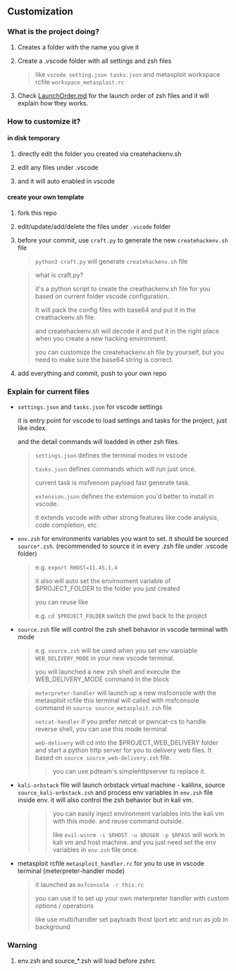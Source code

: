 ## Customization

### What is the project doing?

1. Creates a folder with the name you give it

2. Create a .vscode folder with all settings and zsh files

    > like `vscode setting.json tasks.json` and metasploit workspace rcfile `workspace_metasploit.rc`

3. Check [LaunchOrder.md](./LaunchOrder.md) for the launch order of zsh files and it will explain how they works.

### How to customize it?

#### in disk temporary

1. directly edit the folder you created via createhackenv.sh 

2. edit any files under .vscode

3. and it will auto enabled in vscode

#### create your own template

1. fork this repo

2. edit/update/add/delete the files under `.vscode` folder

3. before your commit, use `craft.py` to generate the new `createhackenv.sh` file

    > `python3 craft.py` will generate `createhackenv.sh` file

    > what is craft.py?
    >
    > it's a python script to create the creathackenv.sh file for you based on current folder vscode configuration.
    >
    > It will pack the config files with base64 and put it in the creathackenv.sh file.
    >
    > and createhackenv.sh will decode it and put it in the right place when you create a new hacking environment.
    >
    > you can customize the createhackenv.sh file by yourself, but you need to make sure the base64 string is correct.


4. add everything and commit, push to your own repo


### Explain for current files

- `settings.json` and `tasks.json` for vscode settings

    it is entry point for vscode to load settings and tasks for the project, just like index.

    and the detail commands will loadded in other zsh files.

    > `settings.json` defines the terminal modes in vscode 
    >
    > `tasks.json` defines commands which will run just once.
    >
    > current task is msfvenom payload fast generate task.
    > 
    > `extension.json` defines the extension you'd better to install in vscode.
    >
    > it extends vscode with other strong features like code analysis, code completion, etc.

- `env.zsh` for environments variables you want to set. it should be sourced `source*.zsh`. (recommended to source it in every .zsh file under .vscode folder)

    > e.g. `export RHOST=11.45.1.4`
    >
    > it also will auto set the envirnoment variable of $PROJECT_FOLDER to the folder you just created 
    > 
    > you can reuse like 
    > 
    > e.g. `cd $PROJECT_FOLDER` switch the pwd back to the project
    >

- `source.zsh` file will control the zsh shell behavior in vscode terminal with mode

    > e.g. `source.zsh` will be used when you set env varoiable `WEB_DELIVERY_MODE` in your new vscode terminal. 
    > 
    > you will launched a new zsh shell and execute the WEB_DELIVERY_MODE command in the block

    > `meterpreter-handler` will launch up a new msfconsole with the metasploit rcfile 
    > this terminal will called with msfconsole command in `source source_metasploit.zsh` file
    >
    > `netcat-handler` if you prefer netcat or pwncat-cs to handle reverse shell, you can use this mode terminal
    >
    > `web-delivery` will cd into the $PROJECT_WEB_DELIVERY folder and start a python http server for you to delivery web files. It based on `source source_web-delivery.zsh` file. 
    >   > you can use pdteam's simplehttpserver to replace it.
    >

- `kali-orbstack` file will launch orbstack virtual machine - kalilinx, source `source_kali-orbstack.zsh` and process env variables in `env.zsh` file inside env. it will also control the zsh behavior but in kali vm.

    >   > you can easily inject environment variables into the kali vm with this mode. and reuse command outside.
    >   > 
    >   > like `evil-winrm -i $RHOST -u $RUSER -p $RPASS` will work in kali vm and host machine. and you just need set the env variables in `env.zsh` file once.

- metasploit rcfile `metasploit_handler.rc` for you to use in vscode terminal (meterpreter-handler mode)

    > it launched as `msfconsole -r this.rc`
    >
    > you can use it to set up your own meterpreter handler with custom options / operations
    >
    > like use multi/handler set payloads lhost lport etc and run as job in background

### Warning

1. env.zsh and source_*.zsh will load before zshrc
